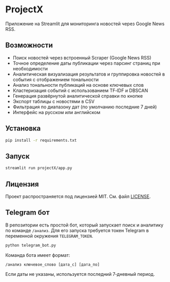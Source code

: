 # ProjectX

Приложение на Streamlit для мониторинга новостей через Google News RSS.

## Возможности
* Поиск новостей через встроенный Scraper (Google News RSS)
* Точное определение даты публикации через парсинг страниц при необходимости
* Аналитическая визуализация результатов и группировка новостей в события с отображением тональности
* Анализ тональности публикаций на основе ключевых слов
* Кластеризация событий с использованием TF‑IDF и DBSCAN
* Генерация развёрнутой аналитической справки по кнопке
* Экспорт таблицы с новостями в CSV
* Фильтрация по диапазону дат (по умолчанию последние 7 дней)
* Интерфейс на русском или английском

## Установка

```bash
pip install -r requirements.txt
```

## Запуск

```bash
streamlit run projectX/app.py
```

## Лицензия

Проект распространяется под лицензией MIT. См. файл [LICENSE](LICENSE).

## Telegram бот

В репозитории есть простой бот, который запускает поиск и аналитику по команде `/анализ`. Для его запуска требуется токен Telegram в переменной окружения `TELEGRAM_TOKEN`.

```bash
python telegram_bot.py
```

Команда бота имеет формат:
```
/анализ ключевое_слово [дата_с] [дата_по]
```
Если даты не указаны, используется последний 7‑дневный период.
